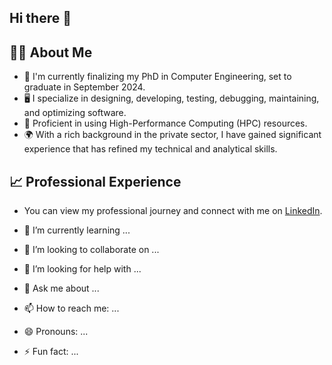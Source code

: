 ## Hi there 👋

<!--
**parinaz2015/parinaz2015** is a ✨ _special_ ✨ repository because its `README.md` (this file) appears on your GitHub profile.

Here are some ideas to get you started:
-->

## 👨‍🎓 About Me
- 🔭 I'm currently finalizing my PhD in Computer Engineering, set to graduate in September 2024.
- 🖥️ I specialize in designing, developing, testing, debugging, maintaining, and optimizing software.
- 🚀 Proficient in using High-Performance Computing (HPC) resources.
- 🌍 With a rich background in the private sector, I have gained significant experience that has refined my technical and analytical skills.

## 📈 Professional Experience
- You can view my professional journey and connect with me on [LinkedIn](https://www.linkedin.com/in/pari-n-a-zb/).

- 🌱 I’m currently learning ...
- 👯 I’m looking to collaborate on ...
- 🤔 I’m looking for help with ...
- 💬 Ask me about ...
- 📫 How to reach me: ...
- 😄 Pronouns: ...
- ⚡ Fun fact: ...


